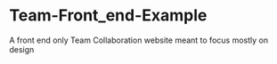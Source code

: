 # Team-Front_end-Example
A front end only Team Collaboration website meant to focus mostly on design 
